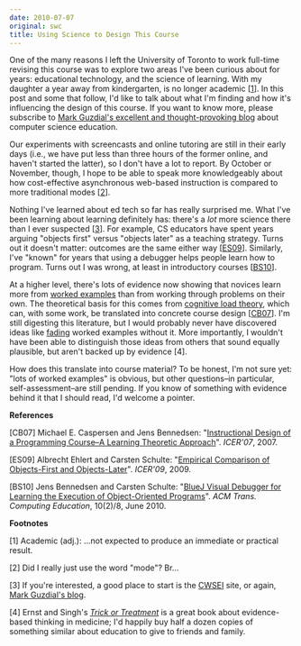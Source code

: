 ```yaml
---
date: 2010-07-07
original: swc
title: Using Science to Design This Course
---
```

<p>One of the many reasons I left the University of Toronto to work full-time revising this course was to explore two areas I've been curious about for years: educational technology, and the science of learning. With my daughter a year away from kindergarten, is no longer academic [<a href="#1">1</a>]. In this post and some that follow, I'd like to talk about what I'm finding and how it's influencing the design of this course. If you want to know more, please subscribe to <a href="http://computinged.wordpress.com/">Mark Guzdial's excellent and thought-provoking blog</a> about computer science education.</p>
<p>Our experiments with screencasts and online tutoring are still in their early days (i.e., we have put less than three hours of the former online, and haven't started the latter), so I don't have a lot to report. By October or November, though, I hope to be able to speak more knowledgeably about how cost-effective asynchronous web-based instruction is compared to more traditional modes [<a href="#2">2</a>].</p>
<p>Nothing I've learned about ed tech so far has really surprised me. What I've been learning about learning definitely has: there's a <em>lot</em> more science there than I ever suspected [<a href="#3">3</a>]. For example, CS educators have spent years arguing "objects first" versus "objects later" as a teaching strategy. Turns out it doesn't matter: outcomes are the same either way [<a href="#ES09">ES09</a>]. Similarly, I've "known" for years that using a debugger helps people learn how to program. Turns out I was wrong, at least in introductory courses [<a href="#BS10">BS10</a>].</p>
<p>At a higher level, there's lots of evidence now showing that novices learn more from <a href="http://en.wikipedia.org/wiki/Worked-example_effect">worked examples</a> than from working through problems on their own. The theoretical basis for this comes from <a href="http://en.wikipedia.org/wiki/Cognitive_load">cognitive load theory</a>, which can, with some work, be translated into concrete course design [<a href="#CB07">CB07</a>]. I'm still digesting this literature, but I would probably never have discovered ideas like <a href="http://en.wikipedia.org/wiki/Applied_behavior_analysis#Fading">fading</a> worked examples without it. More importantly, I wouldn't have been able to distinguish those ideas from others that sound equally plausible, but aren't backed up by evidence [<a name="#4">4</a>].</p>
<p>How does this translate into course material? To be honest, I'm not sure yet: "lots of worked examples" is obvious, but other questions–in particular, self-assessment–are still pending. If you know of something with evidence behind it that I should read, I'd welcome a pointer.</p>
<p><strong>References</strong></p>
<p>[<a name="CB07">CB07</a>] Michael E. Caspersen and Jens Bennedsen: "<a href="http://doi.acm.org/10.1145/1288580.1288595">Instructional Design of a Programming Course–A Learning Theoretic Approach</a>". <em>ICER'07</em>, 2007.</p>
<p>[<a name="ES09">ES09</a>] Albrecht Ehlert and Carsten Schulte: "<a href="http://doi.acm.org/10.1145/1584322.1584326">Empirical Comparison of Objects-First and Objects-Later</a>". <em>ICER'09</em>, 2009.</p>
<p>[<a name="BS10">BS10</a>] Jens Bennedsen and Carsten Schulte: "<a href="http://doi.acm.org/10.1145/1789934.1789938">BlueJ Visual Debugger for Learning the Execution of Object-Oriented Programs</a>". <em>ACM Trans. Computing Education</em>, 10(2)/8, June 2010.</p>
<p><strong>Footnotes</strong></p>
<p>[<a name="1">1</a>] Academic (adj.): …not expected to produce an immediate or  practical result.</p>
<p>[<a name="2">2</a>] Did I really just use the word "mode"? Br…</p>
<p>[<a name="3">3</a>] If you're interested, a good place to start is the <a href="http://www.cwsei.ubc.ca/">CWSEI</a> site, or again, <a href="http://computinged.wordpress.com/">Mark Guzdial's blog</a>.</p>
<p>[<a name="4">4</a>] Ernst and Singh's <a href="http://www.amazon.com/Trick-Treatment-Undeniable-Alternative-Medicine/dp/0393337782"><em>Trick or Treatment</em></a> is a great book about evidence-based thinking in medicine; I'd happily buy half a dozen copies of something similar about education to give to friends and family.</p>
